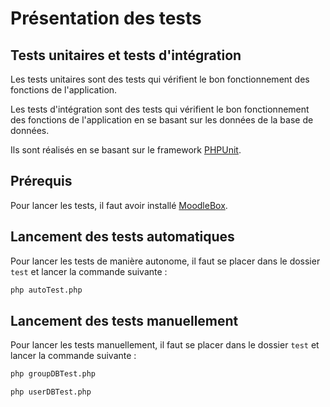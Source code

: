 # Présentation des tests

## Tests unitaires et tests d'intégration

Les tests unitaires sont des tests qui vérifient le bon fonctionnement des fonctions de l'application. 

Les tests d'intégration sont des tests qui vérifient le bon fonctionnement des fonctions de l'application en se basant sur les données de la base de données.

Ils sont réalisés en se basant sur le framework [PHPUnit](https://phpunit.de/).


## Prérequis

Pour lancer les tests, il faut avoir installé [MoodleBox](https://gitlab.com/balabox/identification/-/tree/raspberry/BalaBoxManager).

## Lancement des tests automatiques

Pour lancer les tests de manière autonome, il faut se placer dans le dossier `test` et lancer la commande suivante :
```bash	
php autoTest.php
```

## Lancement des tests manuellement

Pour lancer les tests manuellement, il faut se placer dans le dossier `test` et lancer la commande suivante :
```bash
php groupDBTest.php
```
```bash	
php userDBTest.php
```

